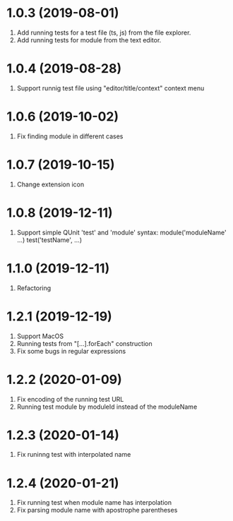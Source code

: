 # 1.0.3 (2019-08-01)
1. Add running tests for a test file (ts, js) from the file explorer.
2. Add running tests for module from the text editor.

# 1.0.4 (2019-08-28)
1. Support runnig test file using "editor/title/context" context menu

# 1.0.6 (2019-10-02)
1. Fix finding module in different cases

# 1.0.7 (2019-10-15)
1. Change extension icon

# 1.0.8 (2019-12-11)
1. Support simple QUnit 'test' and 'module' syntax:
    module('moduleName' ...)
        test('testName', ...)

# 1.1.0 (2019-12-11)
1. Refactoring

# 1.2.1 (2019-12-19)
1. Support MacOS
2. Running tests from "[...].forEach" construction
3. Fix some bugs in regular expressions

# 1.2.2 (2020-01-09)
1. Fix encoding of the running test URL
2. Running test module by moduleId instead of the moduleName

# 1.2.3 (2020-01-14)
1. Fix runinng test with interpolated name

# 1.2.4 (2020-01-21)
1. Fix running test when module name has interpolation
2. Fix parsing module name with apostrophe parentheses
